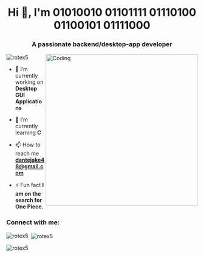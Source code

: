 <h1 align="center">Hi 👋, I'm 01010010 01101111 01110100 01100101 01111000</h1>
<h3 align="center">A passionate backend/desktop-app developer</h3>
<img align="right" alt="Coding" width="400" src="https://cdn.dribbble.com/users/1059583/screenshots/4171367/coding-freak.gif">

<p align="left"> <img src="https://komarev.com/ghpvc/?username=rotex5&label=Profile%20views&color=0e75b6&style=flat" alt="rotex5" /> </p>

- 🔭 I’m currently working on **Desktop GUI Applications**

- 🌱 I’m currently learning **C**

- 📫 How to reach me **dantejake48@gmail.com**

- ⚡ Fun fact **I am on the search for One Piece.**

<h3 align="left">Connect with me:</h3>
<p align="left">
</p>

<p><img align="left" src="https://github-readme-stats.vercel.app/api/top-langs?username=rotex5&show_icons=true&locale=en&layout=compact" alt="rotex5" /></p>

<p>&nbsp;<img align="center" src="https://github-readme-stats.vercel.app/api?username=rotex5&show_icons=true&locale=en" alt="rotex5" /></p>

<p><img align="center" src="https://github-readme-streak-stats.herokuapp.com/?user=rotex5&" alt="rotex5" /></p>
